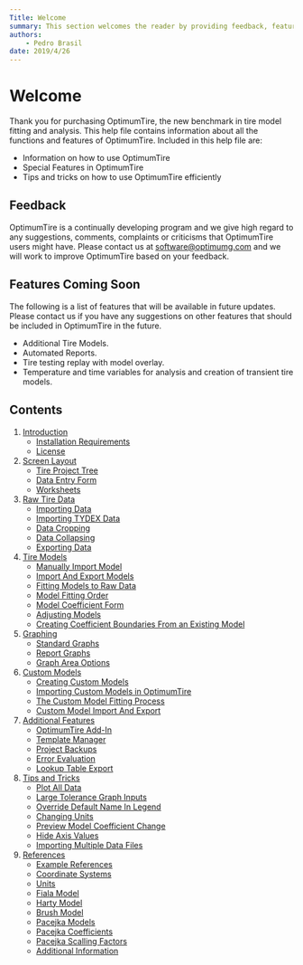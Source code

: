 ```yaml
---
Title: Welcome
summary: This section welcomes the reader by providing feedback, features coming soon and contents information.
authors:
    - Pedro Brasil   
date: 2019/4/26
---
```


# Welcome

Thank you for purchasing OptimumTire, the new benchmark in tire model fitting and analysis. This help file contains information about all the functions and features of OptimumTire. Included in this help file are:

* Information on how to use OptimumTire
* Special Features in OptimumTire
* Tips and tricks on how to use OptimumTire efficiently

## Feedback

OptimumTire is a continually developing program and we give high regard to any suggestions, comments, complaints or criticisms that OptimumTire users might have. Please contact us at [software@optimumg.com](mailto:software@optimumg.com) and we will work to improve OptimumTire based on your feedback.

## Features Coming Soon

The following is a list of features that will be available in future updates. Please contact us if you have any suggestions on other features that should be included in OptimumTire in the future.

* Additional Tire Models.
* Automated Reports.
* Tire testing replay with model overlay.
* Temperature and time variables for analysis and creation of transient tire models.

## Contents

1. [Introduction](1_Introduction/1_Introduction.md)
    * [Installation Requirements](1_Introduction/A_Installation_Requirements.md)
    * [License](1_Introduction/B_License.md)
2. [Screen Layout](2_Screen_Layout/2_Screen_Layout.md)
    * [Tire Project Tree](2_Screen_Layout/A_Tire_Project_Tree.md)
    * [Data Entry Form](2_Screen_Layout/B_Data_Entry_Form.md)
    * [Worksheets](2_Screen_Layout/C_Worksheets.md)
3. [Raw Tire Data](3_Raw_Tire_Data/3_Raw_Tire_Data.md)
    * [Importing Data](3_Raw_Tire_Data/A_Importing_Data.md)
    * [Importing TYDEX Data](3_Raw_Tire_Data/B_Importing_TYDEX_Data.md)
    * [Data Cropping](3_Raw_Tire_Data/C_Data_Cropping.md)
    * [Data Collapsing](3_Raw_Tire_Data/D_Data_Collapsing.md)
    * [Exporting Data](3_Raw_Tire_Data/E_Exporting_Data.md)
4. [Tire Models](4_Tire_Models/4_Tire_Models.md)
    * [Manually Import Model](4_Tire_Models/A_Manually_Import_Model.md)
    * [Import And Export Models](4_Tire_Models/B_Import_And_Export_Models.md)
    * [Fitting Models to Raw Data](4_Tire_Models/C_Fitting_Models_To_Raw_Data.md)
    * [Model Fitting Order](4_Tire_Models/D_Model_Fitting_Order.md)
    * [Model Coefficient Form](4_Tire_Models/E_Model_Coefficient_Form.md)
    * [Adjusting Models](4_Tire_Models/F_Adjusting_Models.md)
    * [Creating Coefficient Boundaries From an Existing Model](4_Tire_Models/G_Creating_Coefficient_Boundaries_From_an_Existing_Model.md)
5. [Graphing](5_Graphing/5_Graphing.md)
    * [Standard Graphs](5_Graphing/A_Standard_Graphs.md)
    * [Report Graphs](5_Graphing/B_Report_Graphs.md)
    * [Graph Area Options](5_Graphing/C_Graph_Area_Options.md)
6. [Custom Models](6_Custom_Models/6_Custom_Models.md)
    * [Creating Custom Models](6_Custom_Models/A_Creating_Custom_Models.md)
    * [Importing Custom Models in OptimumTire](6_Custom_Models/B_Importing_Custom_Models_In_OptimumTire.md)
    * [The Custom Model Fitting Process](6_Custom_Models/C_The_Custom_Model_Fitting_Process.md)
    * [Custom Model Import And Export](6_Custom_Models/D_Custom_Model_Import_And_Export.md)
7. [Additional Features](7_Additional_Features/7_Additional_Features.md)
    * [OptimumTire Add-In](7_Additional_Features/A_OptimumTire_Add-In.md)
    * [Template Manager](7_Additional_Features/B_Template_Manager.md)
    * [Project Backups](7_Additional_Features/C_Project_Backups.md)
    * [Error Evaluation](7_Additional_Features/D_Error_Evaluation.md)
    * [Lookup Table Export](7_Additional_Features/E_Lookup_Table_Export.md)
8. [Tips and Tricks](8_Tips_And_Tricks/8_Tips_And_Tricks.md)
    * [Plot All Data](8_Tips_And_Tricks/A_Plot_All_Data.md)
    * [Large Tolerance Graph Inputs](8_Tips_And_Tricks/B_Large_Tolerance_Graph_Inputs.md)
    * [Override Default Name In Legend](8_Tips_And_Tricks/C_Override_Default_Name_In_Legend.md)
    * [Changing Units](8_Tips_And_Tricks/D_Changing_Units.md)
    * [Preview Model Coefficient Change](8_Tips_And_Tricks/E_Preview_Model_Coefficient_Change.md)
    * [Hide Axis Values](8_Tips_And_Tricks/F_Hide_Axis_Values.md)
    * [Importing Multiple Data Files](8_Tips_And_Tricks/G_Importing_Multiple_Data_Files.md)
9. [References](9_References/9_References.md)
    * [Example References](9_References/A_Example_References.md)
    * [Coordinate Systems](9_References/B_Coordinate_Systems.md)
    * [Units](9_References/C_Units.md)
    * [Fiala Model](9_References/D_Fiala_Model.md)
    * [Harty Model](9_References/E_Harty_Model.md)
    * [Brush Model](9_References/F_Brush_Model.md)
    * [Pacejka Models](9_References/G_Pacejka_Models.md)
    * [Pacejka Coefficients](9_References/H_Pacejka_Coefficients.md)
    * [Pacejka Scalling Factors](9_References/I_Pacejka_Scalling_Factors.md)
    * [Additional Information](9_References/Additional_Information.md)
